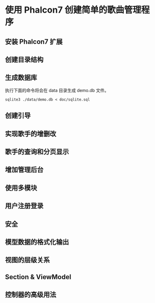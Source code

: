# 使用 Phalcon7 创建简单的歌曲管理程序

## 安装 Phalcon7 扩展

## 创建目录结构

## 生成数据库

执行下面的命令将会在 data 目录生成 demo.db 文件。

```shell
sqlite3 ./data/demo.db < doc/sqlite.sql
```

## 创建引导

## 实现歌手的增删改

## 歌手的查询和分页显示

## 增加管理后台

## 使用多模块

## 用户注册登录

## 安全

## 模型数据的格式化输出

## 视图的层级关系

## Section & ViewModel

## 控制器的高级用法
